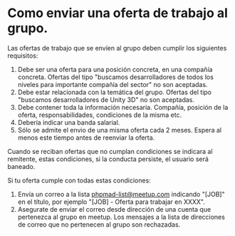 # Como enviar una oferta de trabajo al grupo.

Las ofertas de trabajo que se envíen al grupo deben cumplir los siguientes requisitos:

1. Debe ser una oferta para una posición concreta, en una compañía concreta. Ofertas del tipo "buscamos desarrolladores de todos los niveles para importante compañía del sector" no son aceptadas.
1. Debe estar relacionada con la temática del grupo.  Ofertas del tipo "buscamos desarrolladores de Unity 3D" no son aceptadas.
1. Debe contener toda la información necesaria. Compañía, posición de la oferta, responsabilidades, condiciones de la misma etc.
1. Debería indicar una banda salarial.
1. Sólo se admite el envio de una misma oferta cada 2 meses. Espera al menos este tiempo antes de reenviar la oferta.

Cuando se reciban ofertas que no cumplan condiciones se indicara al remitente, estas condiciones, si la conducta persiste, el usuario será baneado.

Si tu oferta cumple con todas estas condiciones:

1. Envía un correo a la lista phpmad-list@meetup.com indicando "[JOB]" en el título, por ejemplo "[JOB] - Oferta para trabajar en XXXX".
1. Asegurate de enviar el correo desde dirección de una cuenta que pertenezca al grupo en meetup. Los mensajes a la lista de direcciones de correo que no pertenecen al grupo son rechazadas.

